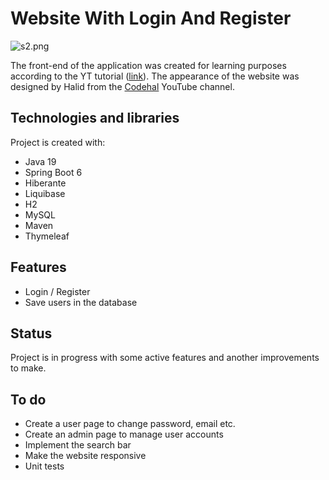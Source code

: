 # Website With Login And Register

![s2.png](https://i.postimg.cc/KjDQnckt/s2.png)

The front-end of the application was created for learning purposes according to the YT tutorial ([link](https://www.youtube.com/watch?v=KL4--AJrJHQ)). 
The appearance of the website was designed by Halid from the
[Codehal](https://www.youtube.com/@codehal/about) YouTube channel.

## Technologies and libraries
Project is created with:
- Java 19
- Spring Boot 6
- Hiberante
- Liquibase
- H2
- MySQL
- Maven
- Thymeleaf

## Features

- Login / Register
- Save users in the database

## Status
Project is in progress with some active features and another improvements to make.

## To do
- Create a user page to change password, email etc.
- Create an admin page to manage user accounts
- Implement the search bar
- Make the website responsive
- Unit tests
